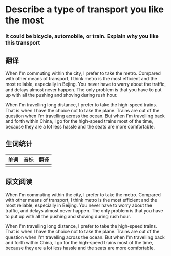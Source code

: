 # Describe a type of transport you like the most

### It could be bicycle, automobile, or train. Explain why you like this transport

## 翻译
When I'm commuting within the city, I prefer to take the metro. Compared with other means of transport, I think metro is the most efficient and the most reliable, especially in Bejing. You never have to warry about the traffic, and delays almost never happen. The only problem is that you have to put up with all the pushing and shoving during rush hour.

When I'm travelling long distance, I prefer to take the high-speed trains. That is when I have the choice not to take the plane. Trains are out of the question when I'm travelling across the ocean. But when I'm travelling back and forth within China, I go for the high-speed trains most of the time, because they are a lot less hassle and the seats are more comfortable.

## 生词统计
| 单词 | 音标 | 翻译 |
| - | - | - |
|  |  |  |

## 原文阅读

When I'm commuting within the city, I prefer to take the metro. Compared with other means of transport, I think metro is the most efficient and the most reliable, especially in Beijing. You never have to worry about the traffic, and delays almost never happen. The only problem is that you have to put up with all the pushing and shoving during rush hour.

When I'm travelling long distance, I prefer to take the high-speed trains. That is when I have the choice not to take the plane. Trains are out of the question when I'm travelling across the ocean. But when I'm travelling back and forth within China, I go for the high-speed trains most of the time, because they are a lot less hassle and the seats are more comfortable.

<!-- <src-rtyAudio :src="'https://rtyxmd.gitee.io/rtyresourcesoral/essay/Describe%20a%20type%20of%20transport%20you%20like%20the%20most.mp3'"></src-rtyAudio> -->